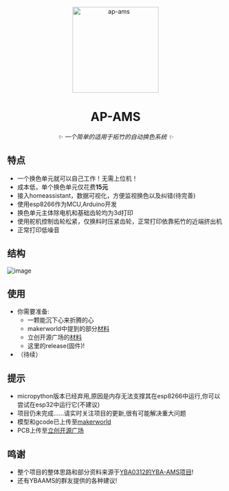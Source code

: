 <p align="center"><img src="https://github.com/applenana/AP-AMS/blob/main/icon/icon.png" width="200" height="200" alt="ap-ams"></a>
</p>

<div align="center">
 
# AP-AMS
<!-- prettier-ignore-start -->
<!-- markdownlint-disable-next-line MD036 -->
_✨ 一个简单的适用于拓竹的自动换色系统 ✨_
<!-- prettier-ignore-end -->
</div>

## 特点
- 一个换色单元就可以自己工作！无需上位机！
- 成本低，单个换色单元仅花费**15元**
- 接入homeassistant，数据可视化，方便监视换色以及纠错(待完善)
- 使用esp8266作为MCU,Arduino开发
- 换色单元主体除电机和基础齿轮均为3d打印
- 使用舵机控制齿轮松紧，仅换料时压紧齿轮，正常打印依靠拓竹的近端挤出机
- 正常打印低噪音

## 结构
![image](https://github.com/applenana/AP-AMS/assets/83851967/ca55f6cd-61bb-41c4-b0b0-55ac173ba07e)


## 使用
- 你需要准备:
  - 一颗能沉下心来折腾的心
  - makerworld中提到的部分[材料](https://makerworld.com/zh/models/463829#profileId-372457)
  - 立创开源广场的[材料](https://oshwhub.com/applenana/apams)
  - 这里的release(固件)!
- （待续）

## 提示
- micropython版本已经弃用,原因是内存无法支撑其在esp8266中运行,你可以尝试在esp32中运行它(不建议)
- 项目仍未完成……请实时关注项目的更新,很有可能解决重大问题
- 模型和gcode已上传至[makerworld](https://makerworld.com/zh/@applenana)
- PCB上传至[立创开源广场](https://oshwhub.com/applenana/apams)

## 鸣谢
- 整个项目的整体思路和部分资料来源于[YBA0312的YBA-AMS项目](https://github.com/YBA0312/YBA-AMS-ESP)!
- 还有YBAAMS的群友提供的各种建议!
